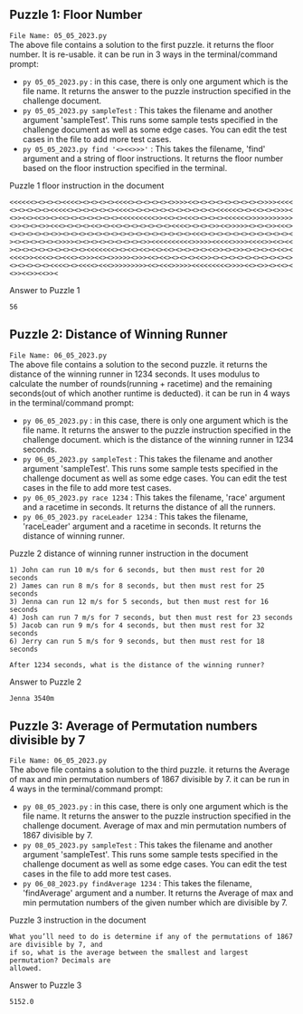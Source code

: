 ## Puzzle 1: Floor Number
```File Name: 05_05_2023.py```  
The above file contains a solution to the first puzzle. it returns the floor number. It is re-usable. it can be run in 3 ways in the terminal/command prompt:
  - ```py 05_05_2023.py``` : in this case, there is only one argument which is the file name. It returns the answer to the puzzle instruction specified in the challenge document.
  - ```py 05_05_2023.py sampleTest``` : This takes the filename and another argument 'sampleTest'. This runs some sample tests specified in the challenge document as well as some edge cases. You can edit the test cases in the file to add more test cases.
  - ```py 05_05_2023.py find '<><<>>>'``` : This takes the filename, 'find' argument and a string of floor instructions. It returns the floor number based on the floor instruction specified in the terminal.

Puzzle 1 floor instruction in the document
```
<<<<<<><><><><<<<><><><><><<<<><><><><><>>>><<><><><><><><><><>>>><<<<
<><><><><><<<<<><><><><><><<<<><><><><><><><><><><><<<<<<><><<><><>>><
<>><<><<>><><<><><><><><><><<<<<<<<<>><<><><<<><><><><<<<<<>>>>>>>>>>>
<>><><><>><<<><><><><<><><<><><><><><><><<<<><><><>><<>>>>><><><>><<<>
<><><><><><>><><><><><><><><><><><><><><><><><<<><><><><><><><><><><><
><><><><><><>>>><><><><><><><><><>><<<<<<<<<<>>>>><<<<<>>>><<<<>><<><<
><><><><><><><><><><<<<<<<><><<><<><<><<><><><><><<>><><>><><><><><<><
<<<<>><<<<><><<<><>>><<><>>>>><>>><<><<><><><><<>><><><><><><><><><><>
<><><><><><<<<><><<<<><<<>>>>>>>>><<><<<>>>>><<<<<<<<<>>>><<><>><><<><
<>><<>><<>><
```

Answer to Puzzle 1
```
56
```

## Puzzle 2: Distance of Winning Runner
```File Name: 06_05_2023.py```  
The above file contains a solution to the second puzzle. it returns the distance of the winning runner in 1234 seconds. It uses modulus to calculate the number of rounds(running + racetime) and the remaining seconds(out of which another runtime is deducted). it can be run in 4 ways in the terminal/command prompt:
  - ```py 06_05_2023.py``` : in this case, there is only one argument which is the file name. It returns the answer to the puzzle instruction specified in the challenge document. which is the distance of the winning runner in 1234 seconds.
  - ```py 06_05_2023.py sampleTest``` : This takes the filename and another argument 'sampleTest'. This runs some sample tests specified in the challenge document as well as some edge cases. You can edit the test cases in the file to add more test cases.
  - ```py 06_05_2023.py race 1234``` : This takes the filename, 'race' argument and a racetime in seconds. It returns the distance of all the runners.
  - ```py 06_05_2023.py raceLeader 1234``` : This takes the filename, 'raceLeader' argument and a racetime in seconds. It returns the distance of winning runner.

Puzzle 2 distance of winning runner instruction in the document
```
1) John can run 10 m/s for 6 seconds, but then must rest for 20 seconds
2) James can run 8 m/s for 8 seconds, but then must rest for 25 seconds
3) Jenna can run 12 m/s for 5 seconds, but then must rest for 16 seconds
4) Josh can run 7 m/s for 7 seconds, but then must rest for 23 seconds
5) Jacob can run 9 m/s for 4 seconds, but then must rest for 32 seconds
6) Jerry can run 5 m/s for 9 seconds, but then must rest for 18 seconds

After 1234 seconds, what is the distance of the winning runner?
```

Answer to Puzzle 2
```
Jenna 3540m
```

## Puzzle 3: Average of Permutation numbers divisible by 7
```File Name: 06_05_2023.py```  
The above file contains a solution to the third puzzle. it returns the Average of max and min permutation numbers of 1867 divisible by 7.  it can be run in 4 ways in the terminal/command prompt:
  - ```py 08_05_2023.py``` : in this case, there is only one argument which is the file name. It returns the answer to the puzzle instruction specified in the challenge document. Average of max and min permutation numbers of 1867 divisible by 7.
  - ```py 08_05_2023.py sampleTest``` : This takes the filename and another argument 'sampleTest'. This runs some sample tests specified in the challenge document as well as some edge cases. You can edit the test cases in the file to add more test cases.
  - ```py 06_08_2023.py findAverage 1234``` : This takes the filename, 'findAverage' argument and a number. It returns the Average of max and min permutation numbers of the given number which are divisible by 7.

Puzzle 3 instruction in the document
```
What you’ll need to do is determine if any of the permutations of 1867 are divisible by 7, and
if so, what is the average between the smallest and largest permutation? Decimals are
allowed.
```

Answer to Puzzle 3
```
5152.0
```